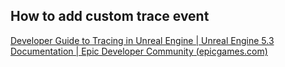 ## How to add custom trace event

[Developer Guide to Tracing in Unreal Engine | Unreal Engine 5.3 Documentation | Epic Developer Community (epicgames.com)](https://dev.epicgames.com/documentation/en-us/unreal-engine/developer-guide-to-tracing-in-unreal-engine?application_version=5.3)